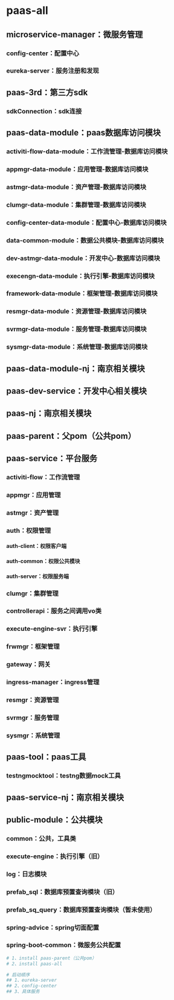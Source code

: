 # paas-all
## microservice-manager：微服务管理
### config-center：配置中心
### eureka-server：服务注册和发现

## paas-3rd：第三方sdk
### sdkConnection：sdk连接

## paas-data-module：paas数据库访问模块
### activiti-flow-data-module：工作流管理-数据库访问模块
### appmgr-data-module：应用管理-数据库访问模块
### astmgr-data-module：资产管理-数据库访问模块
### clumgr-data-module：集群管理-数据库访问模块
### config-center-data-module：配置中心-数据库访问模块
### data-common-module：数据公共模块-数据库访问模块
### dev-astmgr-data-module：开发中心-数据库访问模块
### execengn-data-module：执行引擎-数据库访问模块
### framework-data-module：框架管理-数据库访问模块
### resmgr-data-module：资源管理-数据库访问模块
### svrmgr-data-module：服务管理-数据库访问模块
### sysmgr-data-module：系统管理-数据库访问模块

## paas-data-module-nj：南京相关模块

## paas-dev-service：开发中心相关模块

## paas-nj：南京相关模块

## paas-parent：父pom（公共pom）

## paas-service：平台服务
### activiti-flow：工作流管理
### appmgr：应用管理
### astmgr：资产管理
### auth：权限管理
#### auth-client：权限客户端
#### auth-common：权限公共模块
#### auth-server：权限服务端
### clumgr：集群管理
### controllerapi：服务之间调用vo类
### execute-engine-svr：执行引擎
### frwmgr：框架管理
### gateway：网关
### ingress-manager：ingress管理
### resmgr：资源管理
### svrmgr：服务管理
### sysmgr：系统管理

## paas-tool：paas工具
### testngmocktool：testng数据mock工具

## paas-service-nj：南京相关模块

## public-module：公共模块
### common：公共，工具类
### execute-engine：执行引擎（旧）
### log：日志模块
### prefab_sql：数据库预置查询模块（旧）
### prefab_sq_query：数据库预置查询模块（暂未使用）
### spring-advice：spring切面配置
### spring-boot-common：微服务公共配置

``` bash
# 1、install paas-parent（公共pom）
# 2、install paas-all

# 启动顺序
## 1、eureka-server
## 2、config-center
## 3、具体服务